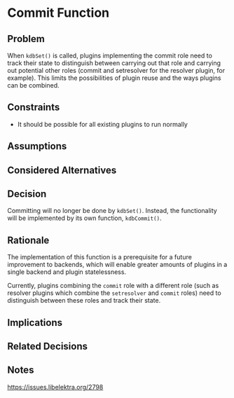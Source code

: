 # Commit Function

<!-- FIXME [new_backend]: Decide whether the extra commit/error/init functions make sense.
      Possible options are:
      1. keep the separate functions
      2. merge them into set, and let backend plugins dispatch based on elektraPluginGetPhase
      3. in addition to merging into set, add an extra `ElektraGetPhase phase`/`ElektraSetPhase phase` argument to get/set so it is clear that the phase must be taken into account
 -->

## Problem

When `kdbSet()` is called, plugins implementing the commit role need to
track their state to distinguish between carrying out that role and
carrying out potential other roles (commit and setresolver for the
resolver plugin, for example). This limits the possibilities of plugin
reuse and the ways plugins can be combined.

## Constraints

- It should be possible for all existing plugins to run normally

## Assumptions

## Considered Alternatives

## Decision

Committing will no longer be done by `kdbSet()`. Instead, the functionality
will be implemented by its own function, `kdbCommit()`.

## Rationale

The implementation of this function is a prerequisite for a future
improvement to backends, which will enable greater amounts of plugins
in a single backend and plugin statelessness.

Currently, plugins combining the `commit` role with a different role (such as
resolver plugins which combine the `setresolver` and `commit` roles) need to
distinguish between these roles and track their state.

## Implications

## Related Decisions

## Notes

https://issues.libelektra.org/2798
